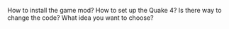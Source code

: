 How to install the game mod?
How to set up the Quake 4?
Is there way to change the code?
What idea you want to choose?

